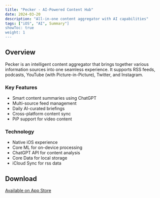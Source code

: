 ```yaml
---
title: "Pecker - AI-Powered Content Hub"
date: 2024-03-20
description: "All-in-one content aggregator with AI capabilities"
tags: ["iOS", "AI", Summary"]
showToc: true
weight: 1
---
```


## Overview

Pecker is an intelligent content aggregator that brings together various information sources into one seamless experience. It supports RSS feeds, podcasts, YouTube (with Picture-in-Picture), Twitter, and Instagram.

### Key Features

- Smart content summaries using ChatGPT
- Multi-source feed management
- Daily AI-curated briefings
- Cross-platform content sync
- PiP support for video content

### Technology

- Native iOS experience
- Core ML for on-device processing
- ChatGPT API for content analysis
- Core Data for local storage
- iCloud Sync for rss data

## Download

[Available on App Store](https://apps.apple.com/hk/app/p-r/id6739542190?l=en-GB) 